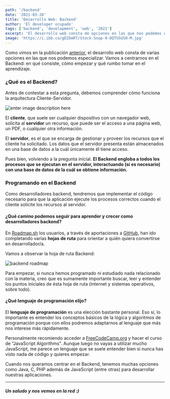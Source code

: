 ```yaml
---
path: '/backend'
date: '2021-03-20'
title: 'Desarrollo Web: Backend'
author: 'El developer ocupado'
tags: ['backend', 'development', 'web', '2021']
excerpt: 'El desarrollo web consta de opciones en las que nos podemos especializar. Vamos a centrarnos en el Backend: en qué consiste, cómo empezar y qué rumbo tomar en el aprendizaje.'
image: 'https://i.ibb.co/gD2bmRT/Stock-Snap-9-OQTUSUS0-M.jpg'
---
```


Como vimos en la publicación [anterior](https://eldeveloperocupado.netlify.app/carrera-desarrollo), el desarrollo web consta de varias opciones en las que nos podemos especializar. Vamos a centrarnos en el Backend: en qué consiste, cómo empezar y qué rumbo tomar en el aprendizaje.

### ¿Qué es el Backend?

Antes de contestar a esta pregunta, debemos comprender cómo funciona la arquitectura Cliente-Servidor.

![enter image description here](https://upload.wikimedia.org/wikipedia/commons/thumb/c/c9/Client-server-model.svg/1024px-Client-server-model.svg.png)

El **cliente**, que suele ser cualquier dispositivo con un navegador web, solicita al **servidor** un recurso, que puede ser el acceso a una página web, un PDF, o cualquier otra información.

El **servidor**, es el que se encarga de gestionar y proveer los recursos que el cliente ha solicitado. Los datos que el servidor presenta están almacenados en una base de datos a la cuál únicamente él tiene acceso.

Pues bien, volviendo a la pregunta inicial. **El Backend engloba a todos los procesos que se ejecutan en el servidor, interactuando (si es necesario) con una base de datos de la cuál se obtiene información.**

### Programando en el Backend
Como desarrolladores backend, tendremos que implementar el código necesario para que la aplicación ejecute los procesos correctos cuando el cliente solicite los recursos al servidor.

#### ¿Qué camino podemos seguir para aprender y crecer como desarrolladores backend?

En [Roadmap.sh](https://roadmap.sh/) los usuarios, a través de aportaciones a [GitHub](https://github.com/), han ido completando varias **hojas de ruta** para orientar a quién quiera convertirse en desarrollador/a.

Vamos a observar la hoja de ruta Backend:

![backend roadmap](https://roadmap.sh/roadmaps/backend.png)

Para empezar, si nunca hemos programado ni estudiado nada relacionado con la materia, creo que es sumamente importante buscar, leer y entender los puntos iniciales de ésta hoja de ruta (internet y sistemas operativos, sobre todo).
#### ¿Qué lenguaje de programación elijo?
El **lenguaje de programación** es una elección bastante personal. Eso sí, lo importante es entender los conceptos básicos de la lógica y algoritmos de programación porque con ellos podremos adaptarnos al lenguaje que más nos interese más rápidamente.

Personalmente recomiendo acceder a [FreeCodeCamp.org](https://www.freecodecamp.org/learn/) y hacer el curso de "JavaScript Algorithms". Aunque luego no vayas a utilizar mucho JavaScript, me parece un lenguaje que se suele entender bien si nunca has visto nada de código y quieres empezar.

Cuando nos queramos centrar en el Backend, tenemos muchas opciones como Java, C, PHP además de JavaScript (entre otras) para desarrollar nuestras aplicaciones.

---

##### Un saludo y nos vemos en la red :)